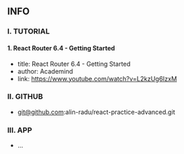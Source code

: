 ## INFO

### I. TUTORIAL

#### 1. React Router 6.4 - Getting Started

- title: React Router 6.4 - Getting Started
- author: Academind
- link: https://www.youtube.com/watch?v=L2kzUg6IzxM

### II. GITHUB

- git@github.com:alin-radu/react-practice-advanced.git

### III. APP

- ...
